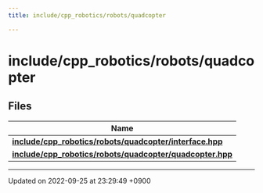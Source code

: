 ```yaml
---
title: include/cpp_robotics/robots/quadcopter

---
```


# include/cpp_robotics/robots/quadcopter



## Files

| Name           |
| -------------- |
| **[include/cpp_robotics/robots/quadcopter/interface.hpp](/cpp_robotics/doxybook/Files/quadcopter_2interface_8hpp/#file-interface.hpp)**  |
| **[include/cpp_robotics/robots/quadcopter/quadcopter.hpp](/cpp_robotics/doxybook/Files/quadcopter_8hpp/#file-quadcopter.hpp)**  |






-------------------------------

Updated on 2022-09-25 at 23:29:49 +0900
